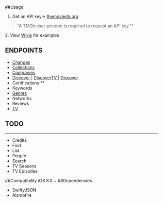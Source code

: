 
##Usage

1. Get an API key-> <a href="themoviedb.org">themoviedb.org</a>
<blockquote>
<p>"A TMDb user account is required to request an API key."*</p>
</blockquote>
2. View <a href="https://github.com/gkye/TheMovieDatabaseSwiftWrapper/wiki">Wikis</a> for examples 
<br>


## ENDPOINTS
* <a href="https://github.com/gkye/TheMovieDatabaseSwiftWrapper/wiki/Changes">Changes</a>
* <a href="https://github.com/gkye/TheMovieDatabaseSwiftWrapper/wiki/Collections"> Collections </a>
* <a href="https://github.com/gkye/TheMovieDatabaseSwiftWrapper/wiki/Companies"> Companies </a>
* <a href="https://github.com/gkye/TheMovieDatabaseSwiftWrapper/wiki/Discover"> Discover </a>
| <a href="https://github.com/gkye/TheMovieDatabaseSwiftWrapper/wiki/DiscoverTV"> DiscoverTV </a> |
<a href="https://github.com/gkye/TheMovieDatabaseSwiftWrapper/wiki/DiscoverMovie"> Discover </a>
* Certifications **
* Keywords
* <a href="https://github.com/gkye/TheMovieDatabaseSwiftWrapper/wiki/Genres"> Genres </a>
* Networks
* Reviews 
* <a href="https://github.com/gkye/TheMovieDatabaseSwiftWrapper/wiki/TV">TV</a>

## TODO
---------
* Credits 
* Find 
* List 
* People 
* Search 
* TV Seasons 
* TV Episodes

##Compatibility
iOS 8.0 +
##Dependencies
* SwiftyJSON
* Alamofire
